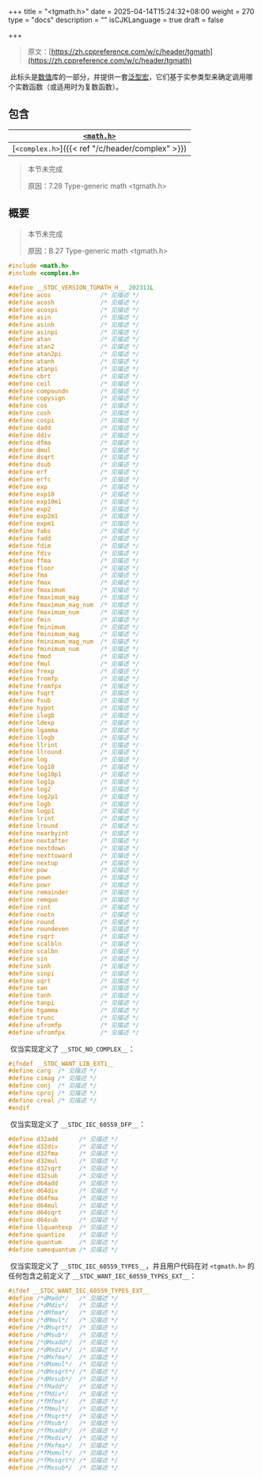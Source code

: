 +++
title = "<tgmath.h>"
date = 2025-04-14T15:24:32+08:00
weight = 270
type = "docs"
description = ""
isCJKLanguage = true
draft = false

+++

> 原文：[https://zh.cppreference.com/w/c/header/tgmath](https://zh.cppreference.com/w/c/header/tgmath)

​	此标头是[数值](https://zh.cppreference.com/w/c/numeric#.E6.B3.9B.E5.9E.8B.E6.95.B0.E5.AD.A6)库的一部分，并提供一套[泛型宏](https://zh.cppreference.com/w/c/numeric/tgmath)，它们基于实参类型来确定调用哪个实数函数（或适用时为复数函数）。

## 包含

| [`<math.h>`](https://zh.cppreference.com/w/c/header/math)  |
| ------------------------------------------------------------ |
| [`<complex.h>`]({{< ref "/c/header/complex" >}}) |

> 本节未完成 
>
> 原因：7.28 Type-generic math <tgmath.h>

## 概要

> 本节未完成 
>
> 原因：B.27 Type-generic math <tgmath.h>

```c
#include <math.h>
#include <complex.h>
 
#define __STDC_VERSION_TGMATH_H__ 202311L
#define acos              /* 见描述 */
#define acosh             /* 见描述 */
#define acospi            /* 见描述 */
#define asin              /* 见描述 */
#define asinh             /* 见描述 */
#define asinpi            /* 见描述 */
#define atan              /* 见描述 */
#define atan2             /* 见描述 */
#define atan2pi           /* 见描述 */
#define atanh             /* 见描述 */
#define atanpi            /* 见描述 */
#define cbrt              /* 见描述 */
#define ceil              /* 见描述 */
#define compoundn         /* 见描述 */
#define copysign          /* 见描述 */
#define cos               /* 见描述 */
#define cosh              /* 见描述 */
#define cospi             /* 见描述 */
#define dadd              /* 见描述 */
#define ddiv              /* 见描述 */
#define dfma              /* 见描述 */
#define dmul              /* 见描述 */
#define dsqrt             /* 见描述 */
#define dsub              /* 见描述 */
#define erf               /* 见描述 */
#define erfc              /* 见描述 */
#define exp               /* 见描述 */
#define exp10             /* 见描述 */
#define exp10m1           /* 见描述 */
#define exp2              /* 见描述 */
#define exp2m1            /* 见描述 */
#define expm1             /* 见描述 */
#define fabs              /* 见描述 */
#define fadd              /* 见描述 */
#define fdim              /* 见描述 */
#define fdiv              /* 见描述 */
#define ffma              /* 见描述 */
#define floor             /* 见描述 */
#define fma               /* 见描述 */
#define fmax              /* 见描述 */
#define fmaximum          /* 见描述 */
#define fmaximum_mag      /* 见描述 */
#define fmaximum_mag_num  /* 见描述 */
#define fmaximum_num      /* 见描述 */
#define fmin              /* 见描述 */
#define fminimum          /* 见描述 */
#define fminimum_mag      /* 见描述 */
#define fminimum_mag_num  /* 见描述 */
#define fminimum_num      /* 见描述 */
#define fmod              /* 见描述 */
#define fmul              /* 见描述 */
#define frexp             /* 见描述 */
#define fromfp            /* 见描述 */
#define fromfpx           /* 见描述 */
#define fsqrt             /* 见描述 */
#define fsub              /* 见描述 */
#define hypot             /* 见描述 */
#define ilogb             /* 见描述 */
#define ldexp             /* 见描述 */
#define lgamma            /* 见描述 */
#define llogb             /* 见描述 */
#define llrint            /* 见描述 */
#define llround           /* 见描述 */
#define log               /* 见描述 */
#define log10             /* 见描述 */
#define log10p1           /* 见描述 */
#define log1p             /* 见描述 */
#define log2              /* 见描述 */
#define log2p1            /* 见描述 */
#define logb              /* 见描述 */
#define logp1             /* 见描述 */
#define lrint             /* 见描述 */
#define lround            /* 见描述 */
#define nearbyint         /* 见描述 */
#define nextafter         /* 见描述 */
#define nextdown          /* 见描述 */
#define nexttoward        /* 见描述 */
#define nextup            /* 见描述 */
#define pow               /* 见描述 */
#define pown              /* 见描述 */
#define powr              /* 见描述 */
#define remainder         /* 见描述 */
#define remquo            /* 见描述 */
#define rint              /* 见描述 */
#define rootn             /* 见描述 */
#define round             /* 见描述 */
#define roundeven         /* 见描述 */
#define rsqrt             /* 见描述 */
#define scalbln           /* 见描述 */
#define scalbn            /* 见描述 */
#define sin               /* 见描述 */
#define sinh              /* 见描述 */
#define sinpi             /* 见描述 */
#define sqrt              /* 见描述 */
#define tan               /* 见描述 */
#define tanh              /* 见描述 */
#define tanpi             /* 见描述 */
#define tgamma            /* 见描述 */
#define trunc             /* 见描述 */
#define ufromfp           /* 见描述 */
#define ufromfpx          /* 见描述 */
```

​	仅当实现定义了 `__STDC_NO_COMPLEX__`：

```c
#ifndef __STDC_WANT_LIB_EXT1__
#define carg  /* 见描述 */
#define cimag /* 见描述 */
#define conj  /* 见描述 */
#define cproj /* 见描述 */
#define creal /* 见描述 */
#endif
```

​	仅当实现定义了 `__STDC_IEC_60559_DFP__`：

```c
#define d32add      /* 见描述 */
#define d32div      /* 见描述 */
#define d32fma      /* 见描述 */
#define d32mul      /* 见描述 */
#define d32sqrt     /* 见描述 */
#define d32sub      /* 见描述 */
#define d64add      /* 见描述 */
#define d64div      /* 见描述 */
#define d64fma      /* 见描述 */
#define d64mul      /* 见描述 */
#define d64sqrt     /* 见描述 */
#define d64sub      /* 见描述 */
#define llquantexp  /* 见描述 */
#define quantize    /* 见描述 */
#define quantum     /* 见描述 */
#define samequantum /* 见描述 */
```

​	仅当实现定义了 `__STDC_IEC_60559_TYPES__`，并且用户代码在对 `<tgmath.h>` 的任何包含之前定义了 `__STDC_WANT_IEC_60559_TYPES_EXT__`：

```c
#ifdef __STDC_WANT_IEC_60559_TYPES_EXT__
#define /*dMadd*/   /* 见描述 */
#define /*dMdiv*/   /* 见描述 */
#define /*dMfma*/   /* 见描述 */
#define /*dMmul*/   /* 见描述 */
#define /*dMsqrt*/  /* 见描述 */
#define /*dMsub*/   /* 见描述 */
#define /*dMxadd*/  /* 见描述 */
#define /*dMxdiv*/  /* 见描述 */
#define /*dMxfma*/  /* 见描述 */
#define /*dMxmul*/  /* 见描述 */
#define /*dMxsqrt*/ /* 见描述 */
#define /*dMxsub*/  /* 见描述 */
#define /*fMadd*/   /* 见描述 */
#define /*fMdiv*/   /* 见描述 */
#define /*fMfma*/   /* 见描述 */
#define /*fMmul*/   /* 见描述 */
#define /*fMsqrt*/  /* 见描述 */
#define /*fMsub*/   /* 见描述 */
#define /*fMxadd*/  /* 见描述 */
#define /*fMxdiv*/  /* 见描述 */
#define /*fMxfma*/  /* 见描述 */
#define /*fMxmul*/  /* 见描述 */
#define /*fMxsqrt*/ /* 见描述 */
#define /*fMxsub*/  /* 见描述 */
```
